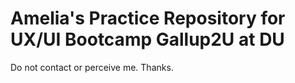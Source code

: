 # Amelia's Practice Repository for UX/UI Bootcamp Gallup2U at DU

Do not contact or perceive me. Thanks.

